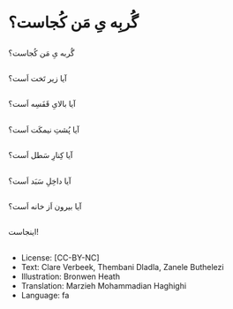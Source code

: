 # گُربِه یِ مَن کُجاست؟

##
گُربه یِ مَن کُجاست؟

##
آیا زیر تَخت اَست؟

##
آیا بالایِ قَفَسِه اَست؟

##
آیا پُشتِ نیمکَت اَست؟

##
آیا کِنارِ سَطل اَست؟

##
آیا داخِلِ سَبَد اَست؟

##
آیا بیرون اَز خانه اَست؟

##
اینجاست!

##
* License: [CC-BY-NC]
* Text: Clare Verbeek, Thembani Dladla, Zanele Buthelezi
* Illustration: Bronwen Heath
* Translation: Marzieh Mohammadian Haghighi
* Language: fa
